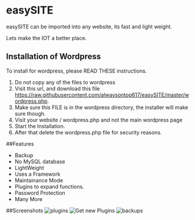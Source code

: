 # easySITE
easySITE can be imported into any website, its fast and light weight.

Lets make the IOT a better place.
## Installation of Wordpress
To install for wordpress, please READ THESE instructions.
1. Do not copy any of the files to wordpress
2. Visit this url, and download this file https://raw.githubusercontent.com/alwaysontop617/easySITE/master/wordpress.php.
3. Make sure this FILE is in the wordpress directory, the installer will make sure though.
4. Visit your website / wordpress.php and not the main wordpress page
5. Start the Installation.
6. After that delete the wordpress.php file for security reasons.

##Features

* Backup
* No MySQL database
* LightWeight
* Uses a Framework
* Maintainance Mode
* Plugins to expand functions.
* Password Protection
* Many More

##Screenshots
![plugins](https://i.imgsafe.org/000225146d.png)
![Get new Plugins](https://s32.postimg.org/ys4wll2np/screenshot.png)
![backups](https://i.imgsafe.org/0012917054.png)
